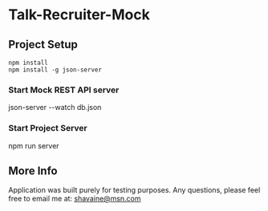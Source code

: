 # Talk-Recruiter-Mock

## Project Setup

```
npm install
npm install -g json-server
```
### Start Mock REST API server
json-server --watch db.json
### Start Project Server
npm run server

## More Info
Application was built purely for testing purposes.
Any questions, please feel free to email me at:
shavaine@msn.com



